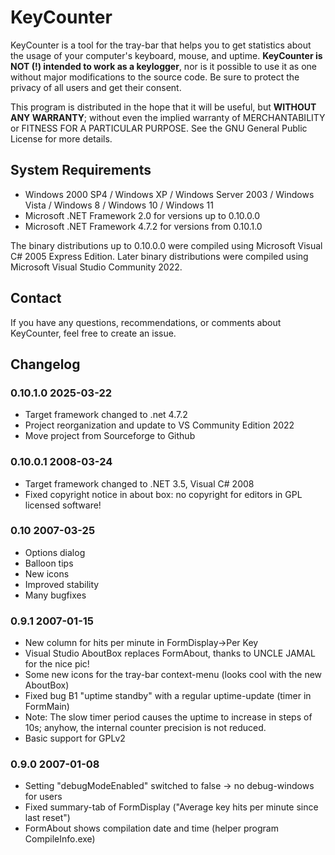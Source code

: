 # KeyCounter

KeyCounter is a tool for the tray-bar that helps you to get statistics about the usage of your computer's keyboard, mouse, and uptime. **KeyCounter is NOT (!) intended to work as a keylogger**, nor is it possible to use it as one without major modifications to the source code. Be sure to protect the privacy of all users and get their consent.

This program is distributed in the hope that it will be useful, but **WITHOUT ANY WARRANTY**; without even the implied warranty of MERCHANTABILITY or FITNESS FOR A PARTICULAR PURPOSE. See the GNU General Public License for more details.

## System Requirements

- Windows 2000 SP4 / Windows XP / Windows Server 2003 / Windows Vista / Windows 8 / Windows 10 / Windows 11
- Microsoft .NET Framework 2.0 for versions up to 0.10.0.0
- Microsoft .NET Framework 4.7.2 for versions from 0.10.1.0

The binary distributions up to 0.10.0.0 were compiled using Microsoft Visual C# 2005 Express Edition. Later binary distributions were compiled using Microsoft Visual Studio Community 2022.

## Contact

If you have any questions, recommendations, or comments about KeyCounter, feel free to create an issue.

## Changelog

### 0.10.1.0 2025-03-22
- Target framework changed to .net 4.7.2
- Project reorganization and update to VS Community Edition 2022
- Move project from Sourceforge to Github

### 0.10.0.1 2008-03-24
- Target framework changed to .NET 3.5, Visual C# 2008
- Fixed copyright notice in about box: no copyright for editors in GPL licensed software!

### 0.10 2007-03-25
- Options dialog
- Balloon tips
- New icons
- Improved stability
- Many bugfixes

### 0.9.1 2007-01-15
- New column for hits per minute in FormDisplay->Per Key
- Visual Studio AboutBox replaces FormAbout, thanks to UNCLE JAMAL for the nice pic!
- Some new icons for the tray-bar context-menu (looks cool with the new AboutBox)
- Fixed bug B1 "uptime standby" with a regular uptime-update (timer in FormMain)
- Note: The slow timer period causes the uptime to increase in steps of 10s; anyhow, the internal counter precision is not reduced.
- Basic support for GPLv2

### 0.9.0 2007-01-08
- Setting "debugModeEnabled" switched to false -> no debug-windows for users
- Fixed summary-tab of FormDisplay ("Average key hits per minute since last reset")
- FormAbout shows compilation date and time (helper program CompileInfo.exe)
